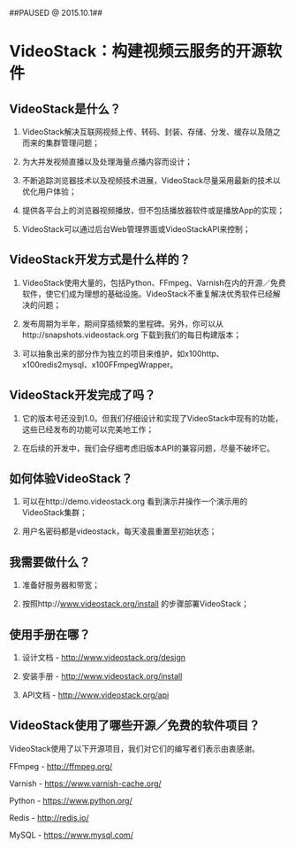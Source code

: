 ##PAUSED @ 2015.10.1##

VideoStack：构建视频云服务的开源软件
====================================


VideoStack是什么？
-----------------

1. VideoStack解决互联网视频上传、转码、封装、存储、分发、缓存以及随之而来的集群管理问题；

2. 为大并发视频直播以及处理海量点播内容而设计；

3. 不断追踪浏览器技术以及视频技术进展，VideoStack尽量采用最新的技术以优化用户体验；

4. 提供各平台上的浏览器视频播放，但不包括播放器软件或是播放App的实现；

5. VideoStack可以通过后台Web管理界面或VideoStackAPI来控制；


VideoStack开发方式是什么样的？
-----------------------------

1. VideoStack使用大量的，包括Python、FFmpeg、Varnish在内的开源／免费软件，使它们成为理想的基础设施。VideoStack不重复解决优秀软件已经解决的问题；

2. 发布周期为半年，期间穿插频繁的里程碑。另外，你可以从http://snapshots.videostack.org 下载到我们的每日构建版本；

3. 可以抽象出来的部分作为独立的项目来维护，如x100http、x100redis2mysql、x100FFmpegWrapper。


VideoStack开发完成了吗？
-----------------------

1. 它的版本号还没到1.0。但我们仔细设计和实现了VideoStack中现有的功能，这些已经发布的功能可以完美地工作；

2. 在后续的开发中，我们会仔细考虑旧版本API的兼容问题，尽量不破坏它。


如何体验VideoStack？
-------------------

1. 可以在http://demo.videostack.org 看到演示并操作一个演示用的VideoStack集群；

2. 用户名密码都是videostack，每天凌晨重置至初始状态；


我需要做什么？
-------------

1. 准备好服务器和带宽；

2. 按照http://www.videostack.org/install 的步骤部署VideoStack；


使用手册在哪？
-------------

1. 设计文档 - http://www.videostack.org/design  

2. 安装手册 - http://www.videostack.org/install

3. API文档 - http://www.videostack.org/api


VideoStack使用了哪些开源／免费的软件项目？
-----------------------------------------

VideoStack使用了以下开源项目，我们对它们的编写者们表示由衷感谢。

FFmpeg - http://ffmpeg.org/  

Varnish - https://www.varnish-cache.org/  

Python - https://www.python.org/

Redis - http://redis.io/

MySQL - https://www.mysql.com/
